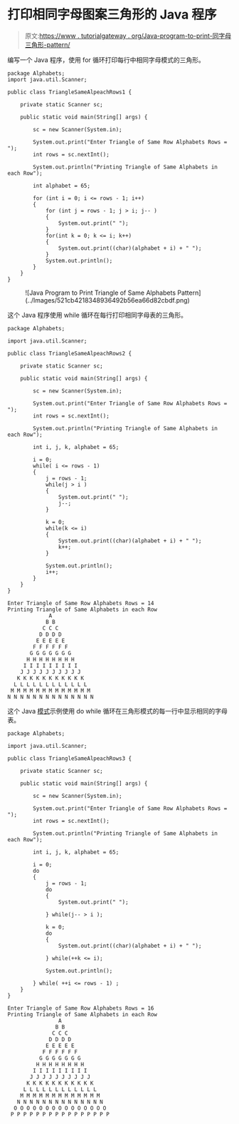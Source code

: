 # 打印相同字母图案三角形的 Java 程序

> 原文:[https://www . tutorialgateway . org/Java-program-to-print-同字母三角形-pattern/](https://www.tutorialgateway.org/java-program-to-print-triangle-of-same-alphabets-pattern/)

编写一个 Java 程序，使用 for 循环打印每行中相同字母模式的三角形。

```
package Alphabets;
import java.util.Scanner;

public class TriangleSameAlpeachRows1 {

	private static Scanner sc;

	public static void main(String[] args) {

		sc = new Scanner(System.in);	

		System.out.print("Enter Triangle of Same Row Alphabets Rows = ");
		int rows = sc.nextInt();

		System.out.println("Printing Triangle of Same Alphabets in each Row");

		int alphabet = 65;

		for (int i = 0; i <= rows - 1; i++) 
		{
			for (int j = rows - 1; j > i; j-- ) 	
			{
				System.out.print(" ");
			}
			for(int k = 0; k <= i; k++)
			{
				System.out.print((char)(alphabet + i) + " ");
			}
			System.out.println();
		}
	}
}
```

<figure class="wp-block-image size-large">![Java Program to Print Triangle of Same Alphabets Pattern](../Images/521cb4218348936492b56ea66d82cbdf.png)</figure>

这个 Java 程序使用 while 循环在每行打印相同字母表的三角形。

```
package Alphabets;

import java.util.Scanner;

public class TriangleSameAlpeachRows2 {

	private static Scanner sc;

	public static void main(String[] args) {

		sc = new Scanner(System.in);	

		System.out.print("Enter Triangle of Same Row Alphabets Rows = ");
		int rows = sc.nextInt();

		System.out.println("Printing Triangle of Same Alphabets in each Row");

		int i, j, k, alphabet = 65;

		i = 0;
		while( i <= rows - 1) 
		{
			j = rows - 1;
			while(j > i ) 	
			{
				System.out.print(" ");
				j--;
			}

			k = 0;
			while(k <= i)
			{
				System.out.print((char)(alphabet + i) + " ");
				k++;
			}

			System.out.println();
			i++;
		}
	}
}
```

```
Enter Triangle of Same Row Alphabets Rows = 14
Printing Triangle of Same Alphabets in each Row
             A 
            B B 
           C C C 
          D D D D 
         E E E E E 
        F F F F F F 
       G G G G G G G 
      H H H H H H H H 
     I I I I I I I I I 
    J J J J J J J J J J 
   K K K K K K K K K K K 
  L L L L L L L L L L L L 
 M M M M M M M M M M M M M 
N N N N N N N N N N N N N N 
```

这个 Java [模式](https://www.tutorialgateway.org/learn-java-programs/)示例使用 do while 循环在三角形模式的每一行中显示相同的字母表。

```
package Alphabets;

import java.util.Scanner;

public class TriangleSameAlpeachRows3 {

	private static Scanner sc;

	public static void main(String[] args) {

		sc = new Scanner(System.in);	

		System.out.print("Enter Triangle of Same Row Alphabets Rows = ");
		int rows = sc.nextInt();

		System.out.println("Printing Triangle of Same Alphabets in each Row");

		int i, j, k, alphabet = 65;

		i = 0;
		do
		{
			j = rows - 1;
			do 	
			{
				System.out.print(" ");

			} while(j-- > i );

			k = 0;
			do
			{
				System.out.print((char)(alphabet + i) + " ");

			} while(++k <= i);

			System.out.println();

		} while( ++i <= rows - 1) ;
	}
}
```

```
Enter Triangle of Same Row Alphabets Rows = 16
Printing Triangle of Same Alphabets in each Row
                A 
               B B 
              C C C 
             D D D D 
            E E E E E 
           F F F F F F 
          G G G G G G G 
         H H H H H H H H 
        I I I I I I I I I 
       J J J J J J J J J J 
      K K K K K K K K K K K 
     L L L L L L L L L L L L 
    M M M M M M M M M M M M M 
   N N N N N N N N N N N N N N 
  O O O O O O O O O O O O O O O 
 P P P P P P P P P P P P P P P P 
```